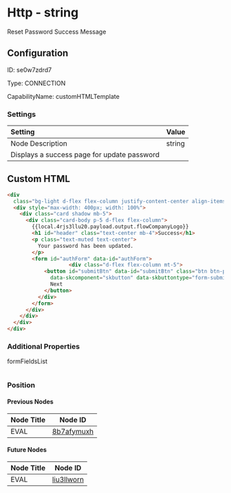 # Http - string 
Reset Password Success Message
## Configuration
ID:  se0w7zdrd7

Type: CONNECTION 

CapabilityName: customHTMLTemplate

### Settings
| Setting | Value  |
| :------------------------ | ---------------------------------------- |
| Node Description | string 
Displays a success page for update password | 


## Custom HTML
```html 
<div
  class="bg-light d-flex flex-column justify-content-center align-items-center position-absolute top-0 start-0 bottom-0 end-0 overflow-auto">
  <div style="max-width: 400px; width: 100%">
    <div class="card shadow mb-5">
      <div class="card-body p-5 d-flex flex-column">
        {{local.4rjs3llu20.payload.output.flowCompanyLogo}}
        <h1 id="header" class="text-center mb-4">Success</h1>
        <p class="text-muted text-center">
          Your password has been updated.
        </p>
        <form id="authForm" data-id="authForm">
					<div class="d-flex flex-column mt-5">
            <button id="submitBtn" data-id="submitBtn" class="btn btn-primary mb-3" type="submit"
              data-skcomponent="skbutton" data-skbuttontype="form-submit" data-skform="form" data-skbuttonvalue="CONTINUE">
              Next
            </button>
          </div>
        </form>
      </div>
    </div>
  </div>
</div>
```



### Additional Properties
formFieldsList
```
```





### Position

#### Previous Nodes
| Node Title | Node ID |
| :------------- | ------------ |
| EVAL | [8b7afymuxh](./8b7afymuxh.md) | 
 
 #### Future Nodes
| Node Title | Node ID |
| :------------- | ------------ |
| EVAL |[liu3llworn](./liu3llworn.md) | 
